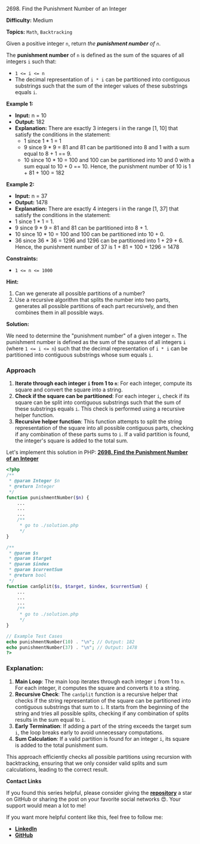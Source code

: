 2698\. Find the Punishment Number of an Integer

**Difficulty:** Medium

**Topics:** `Math`, `Backtracking`

Given a positive integer `n`, return _the **punishment number** of `n`_.

The **punishment number** of `n` is defined as the sum of the squares of all integers `i` such that:

- `1 <= i <= n`
- The decimal representation of `i * i` can be partitioned into contiguous substrings such that the sum of the integer values of these substrings equals `i`.


**Example 1:**

- **Input:** n = 10
- **Output:** 182
- **Explanation:** There are exactly 3 integers i in the range [1, 10] that satisfy the conditions in the statement:
  - 1 since 1 * 1 = 1
  - 9 since 9 * 9 = 81 and 81 can be partitioned into 8 and 1 with a sum equal to 8 + 1 == 9.
  - 10 since 10 * 10 = 100 and 100 can be partitioned into 10 and 0 with a sum equal to 10 + 0 == 10.
    Hence, the punishment number of 10 is 1 + 81 + 100 = 182

**Example 2:**

- **Input:** n = 37
- **Output:** 1478
- **Explanation:** There are exactly 4 integers i in the range [1, 37] that satisfy the conditions in the statement:
- 1 since 1 * 1 = 1.
- 9 since 9 * 9 = 81 and 81 can be partitioned into 8 + 1.
- 10 since 10 * 10 = 100 and 100 can be partitioned into 10 + 0.
- 36 since 36 * 36 = 1296 and 1296 can be partitioned into 1 + 29 + 6.
  Hence, the punishment number of 37 is 1 + 81 + 100 + 1296 = 1478



**Constraints:**
- `1 <= n <= 1000`

**Hint:**
1. Can we generate all possible partitions of a number?
2. Use a recursive algorithm that splits the number into two parts, generates all possible partitions of each part recursively, and then combines them in all possible ways.



**Solution:**

We need to determine the "punishment number" of a given integer `n`. The punishment number is defined as the sum of the squares of all integers `i` (where `1 <= i <= n`) such that the decimal representation of `i * i` can be partitioned into contiguous substrings whose sum equals `i`.

### Approach
1. **Iterate through each integer `i` from 1 to `n`**: For each integer, compute its square and convert the square into a string.
2. **Check if the square can be partitioned**: For each integer `i`, check if its square can be split into contiguous substrings such that the sum of these substrings equals `i`. This check is performed using a recursive helper function.
3. **Recursive helper function**: This function attempts to split the string representation of the square into all possible contiguous parts, checking if any combination of these parts sums to `i`. If a valid partition is found, the integer's square is added to the total sum.

Let's implement this solution in PHP: **[2698. Find the Punishment Number of an Integer](https://github.com/mah-shamim/leet-code-in-php/tree/main/algorithms/002698-find-the-punishment-number-of-an-integer/solution.php)**

```php
<?php
/**
 * @param Integer $n
 * @return Integer
 */
function punishmentNumber($n) {
    ...
    ...
    ...
    /**
     * go to ./solution.php
     */
}

/**
 * @param $s
 * @param $target
 * @param $index
 * @param $currentSum
 * @return bool
 */
function canSplit($s, $target, $index, $currentSum) {
    ...
    ...
    ...
    /**
     * go to ./solution.php
     */
}

// Example Test Cases
echo punishmentNumber(10) . "\n"; // Output: 182
echo punishmentNumber(37) . "\n"; // Output: 1478
?>
```

### Explanation:

1. **Main Loop**: The main loop iterates through each integer `i` from 1 to `n`. For each integer, it computes the square and converts it to a string.
2. **Recursive Check**: The `canSplit` function is a recursive helper that checks if the string representation of the square can be partitioned into contiguous substrings that sum to `i`. It starts from the beginning of the string and tries all possible splits, checking if any combination of splits results in the sum equal to `i`.
3. **Early Termination**: If adding a part of the string exceeds the target sum `i`, the loop breaks early to avoid unnecessary computations.
4. **Sum Calculation**: If a valid partition is found for an integer `i`, its square is added to the total punishment sum.

This approach efficiently checks all possible partitions using recursion with backtracking, ensuring that we only consider valid splits and sum calculations, leading to the correct result.

**Contact Links**

If you found this series helpful, please consider giving the **[repository](https://github.com/mah-shamim/leet-code-in-php)** a star on GitHub or sharing the post on your favorite social networks 😍. Your support would mean a lot to me!

If you want more helpful content like this, feel free to follow me:

- **[LinkedIn](https://www.linkedin.com/in/arifulhaque/)**
- **[GitHub](https://github.com/mah-shamim)**
